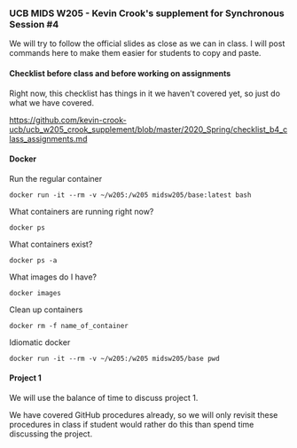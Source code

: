 ### UCB MIDS W205 - Kevin Crook's supplement for Synchronous Session #4

We will try to follow the official slides as close as we can in class.  I will post commands here to make them easier for students to copy and paste.

#### Checklist before class and before working on assignments

Right now, this checklist has things in it we haven't covered yet, so just do what we have covered.

https://github.com/kevin-crook-ucb/ucb_w205_crook_supplement/blob/master/2020_Spring/checklist_b4_class_assignments.md


#### Docker

Run the regular container
```
docker run -it --rm -v ~/w205:/w205 midsw205/base:latest bash
```

What containers are running right now?
```
docker ps
```

What containers exist?
```
docker ps -a
```

What images do I have?
```
docker images
```

Clean up containers
```
docker rm -f name_of_container
```

Idiomatic docker
```
docker run -it --rm -v ~/w205:/w205 midsw205/base pwd
```

#### Project 1 

We will use the balance of time to discuss project 1.

We have covered GitHub procedures already, so we will only revisit these procedures in class if student would rather do this than spend time discussing the project.


